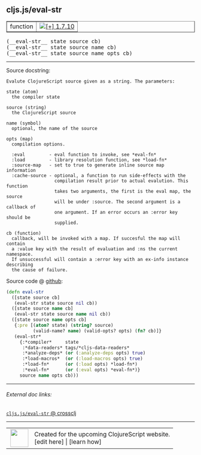 ## cljs.js/eval-str



 <table border="1">
<tr>
<td>function</td>
<td><a href="https://github.com/cljsinfo/cljs-api-docs/tree/1.7.10"><img valign="middle" alt="[+] 1.7.10" title="Added in 1.7.10" src="https://img.shields.io/badge/+-1.7.10-lightgrey.svg"></a> </td>
</tr>
</table>


 <samp>
(__eval-str__ state source cb)<br>
</samp>
 <samp>
(__eval-str__ state source name cb)<br>
</samp>
 <samp>
(__eval-str__ state source name opts cb)<br>
</samp>

---





Source docstring:

```
Evalute ClojureScript source given as a string. The parameters:

state (atom)
  the compiler state

source (string)
  the ClojureScript source

name (symbol)
  optional, the name of the source

opts (map)
  compilation options.

  :eval         - eval function to invoke, see *eval-fn*
  :load         - library resolution function, see *load-fn*
  :source-map   - set to true to generate inline source map information
  :cache-source - optional, a function to run side-effects with the
                  compilation result prior to actual evalution. This function
                  takes two arguments, the first is the eval map, the source
                  will be under :source. The second argument is a callback of
                  one argument. If an error occurs an :error key should be
                  supplied.

cb (function)
  callback, will be invoked with a map. If succesful the map will contain
  a :value key with the result of evaluation and :ns the current namespace.
  If unsuccessful will contain a :error key with an ex-info instance describing
  the cause of failure.
```


Source code @ [github](https://github.com/clojure/clojurescript/blob/r1.7.48/src/main/cljs/cljs/js.cljs#L704-L748):

```clj
(defn eval-str
  ([state source cb]
   (eval-str state source nil cb))
  ([state source name cb]
   (eval-str state source name nil cb))
  ([state source name opts cb]
   {:pre [(atom? state) (string? source)
          (valid-name? name) (valid-opts? opts) (fn? cb)]}
   (eval-str*
     {:*compiler*     state
      :*data-readers* tags/*cljs-data-readers*
      :*analyze-deps* (or (:analyze-deps opts) true)
      :*load-macros*  (or (:load-macros opts) true)
      :*load-fn*      (or (:load opts) *load-fn*)
      :*eval-fn*      (or (:eval opts) *eval-fn*)}
     source name opts cb)))
```

<!--
Repo - tag - source tree - lines:

 <pre>
clojurescript @ r1.7.48
└── src
    └── main
        └── cljs
            └── cljs
                └── <ins>[js.cljs:704-748](https://github.com/clojure/clojurescript/blob/r1.7.48/src/main/cljs/cljs/js.cljs#L704-L748)</ins>
</pre>

-->

---



###### External doc links:

[`cljs.js/eval-str` @ crossclj](http://crossclj.info/fun/cljs.js.cljs/eval-str.html)<br>

---

 <table>
<tr><td>
<img valign="middle" align="right" width="48px" src="http://i.imgur.com/Hi20huC.png">
</td><td>
Created for the upcoming ClojureScript website.<br>
[edit here] | [learn how]
</td></tr></table>

[edit here]:https://github.com/cljsinfo/cljs-api-docs/blob/master/cljsdoc/cljs.js/eval-str.cljsdoc
[learn how]:https://github.com/cljsinfo/cljs-api-docs/wiki/cljsdoc-files

<!--

This information was too distracting to show to readers, but I'll leave it
commented here since it is helpful to:

- pretty-print the data used to generate this document
- and show how to retrieve that data



The API data for this symbol:

```clj
{:ns "cljs.js",
 :name "eval-str",
 :signature ["[state source cb]"
             "[state source name cb]"
             "[state source name opts cb]"],
 :history [["+" "1.7.10"]],
 :type "function",
 :full-name-encode "cljs.js/eval-str",
 :source {:code "(defn eval-str\n  ([state source cb]\n   (eval-str state source nil cb))\n  ([state source name cb]\n   (eval-str state source name nil cb))\n  ([state source name opts cb]\n   {:pre [(atom? state) (string? source)\n          (valid-name? name) (valid-opts? opts) (fn? cb)]}\n   (eval-str*\n     {:*compiler*     state\n      :*data-readers* tags/*cljs-data-readers*\n      :*analyze-deps* (or (:analyze-deps opts) true)\n      :*load-macros*  (or (:load-macros opts) true)\n      :*load-fn*      (or (:load opts) *load-fn*)\n      :*eval-fn*      (or (:eval opts) *eval-fn*)}\n     source name opts cb)))",
          :title "Source code",
          :repo "clojurescript",
          :tag "r1.7.48",
          :filename "src/main/cljs/cljs/js.cljs",
          :lines [704 748]},
 :full-name "cljs.js/eval-str",
 :docstring "Evalute ClojureScript source given as a string. The parameters:\n\nstate (atom)\n  the compiler state\n\nsource (string)\n  the ClojureScript source\n\nname (symbol)\n  optional, the name of the source\n\nopts (map)\n  compilation options.\n\n  :eval         - eval function to invoke, see *eval-fn*\n  :load         - library resolution function, see *load-fn*\n  :source-map   - set to true to generate inline source map information\n  :cache-source - optional, a function to run side-effects with the\n                  compilation result prior to actual evalution. This function\n                  takes two arguments, the first is the eval map, the source\n                  will be under :source. The second argument is a callback of\n                  one argument. If an error occurs an :error key should be\n                  supplied.\n\ncb (function)\n  callback, will be invoked with a map. If succesful the map will contain\n  a :value key with the result of evaluation and :ns the current namespace.\n  If unsuccessful will contain a :error key with an ex-info instance describing\n  the cause of failure."}

```

Retrieve the API data for this symbol:

```clj
;; from Clojure REPL
(require '[clojure.edn :as edn])
(-> (slurp "https://raw.githubusercontent.com/cljsinfo/cljs-api-docs/catalog/cljs-api.edn")
    (edn/read-string)
    (get-in [:symbols "cljs.js/eval-str"]))
```

-->
